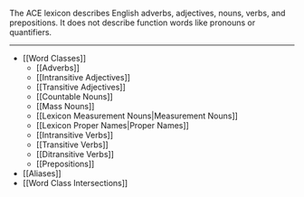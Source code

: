The ACE lexicon describes English adverbs, adjectives, nouns, verbs, and prepositions. It does not describe function words like pronouns or quantifiers.

---

* [[Word Classes]]
	* [[Adverbs]]
	* [[Intransitive Adjectives]]
	* [[Transitive Adjectives]]
	* [[Countable Nouns]]
	* [[Mass Nouns]]
	* [[Lexicon Measurement Nouns|Measurement Nouns]]
	* [[Lexicon Proper Names|Proper Names]]
	* [[Intransitive Verbs]]
	* [[Transitive Verbs]]
	* [[Ditransitive Verbs]]
	* [[Prepositions]]
* [[Aliases]]
* [[Word Class Intersections]]
